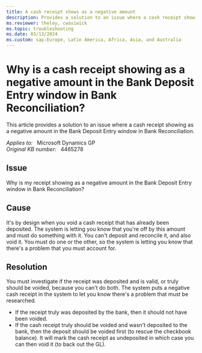 ```yaml
---
title: A cash receipt shows as a negative amount
description: Provides a solution to an issue where a cash receipt showing as a negative amount in the Bank Deposit Entry window in Bank Reconciliation.
ms.reviewer: theley, cwasiwick
ms.topic: troubleshooting
ms.date: 03/13/2024
ms.custom: sap:Europe, Latin America, Africa, Asia, and Australia
---
```

# Why is a cash receipt showing as a negative amount in the Bank Deposit Entry window in Bank Reconciliation?

This article provides a solution to an issue where a cash receipt showing as a negative amount in the Bank Deposit Entry window in Bank Reconciliation.

_Applies to:_ &nbsp; Microsoft Dynamics GP  
_Original KB number:_ &nbsp; 4465278

## Issue

Why is my receipt showing as a negative amount in the Bank Deposit Entry window in Bank Reconciliation?

## Cause

It's by design when you void a cash receipt that has already been deposited. The system is letting you know that you're off by this amount and must do something with it. You can't deposit and reconcile it, and also void it. You must do one or the other, so the system is letting you know that there's a problem that you must account for.

## Resolution

You must investigate if the receipt was deposited and is valid, or truly should be voided, because you can't do both. The system puts a negative cash receipt in the system to let you know there's a problem that must be researched.

- If the receipt truly was deposited by the bank, then it should not have been voided.
- If the cash receipt truly should be voided and wasn't deposited to the bank, then the deposit should be voided first (to rescue the checkbook balance). It will mark the cash receipt as undeposited in which case you can then void it (to back out the GL).
